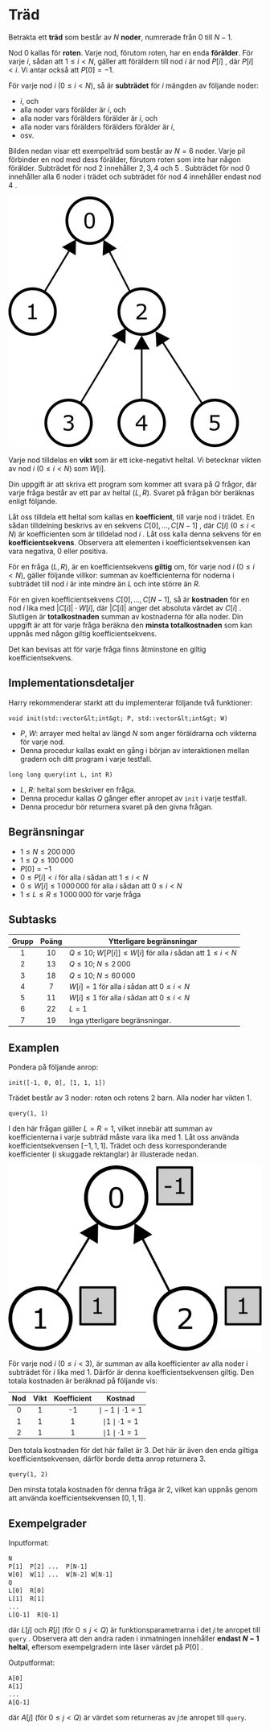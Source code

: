 # Träd
Betrakta ett **träd** som består av $N$ **noder**,
 numrerade från $0$ till $N-1$.
 
Nod $0$ kallas för **roten**.
Varje nod, förutom roten, har en enda **förälder**.
För varje $i$, sådan att $1 \leq i < N$, gäller att föräldern till nod $i$ är nod $P[i]$ , där $P[i] < i$.
Vi antar också att $P[0] = -1$.

För varje nod $i$ ($0 \leq i < N$),
 så är **subträdet** för $i$ mängden av följande noder:
 * $i$, och
 * alla noder vars förälder är $i$, och
 * alla noder vars förälders förälder är $i$, och
 * alla noder vars förälders förälders förälder är $i$, 
 * osv.

Bilden nedan visar ett exempelträd som består av $N = 6$ noder.
Varje pil förbinder en nod med dess förälder, förutom roten som inte har någon förälder.
Subträdet för nod $2$ innehåller  $2, 3, 4$ och $5$ .
Subträdet för nod $0$ innehåller alla $6$ noder i trädet
 och subträdet för nod $4$ innehåller endast nod $4$ .
 
![](subtrees.png "150")

Varje nod tilldelas en **vikt** som är ett icke-negativt heltal.
Vi betecknar vikten av nod $i$ ($0 \leq i < N$) som $W[i]$.

Din uppgift är att skriva ett program som kommer att svara på $Q$ frågor, där varje fråga består av ett par av heltal $(L, R)$.
Svaret på frågan bör beräknas enligt följande.

Låt oss tilldela ett heltal som kallas en **koefficient**, till varje nod i trädet.
En sådan tilldelning beskrivs av en sekvens $C[0], \ldots, C[N-1]$ ,
 där $C[i]$ ($0 \leq i < N$) är koefficienten som är tilldelad nod $i$ .
Låt oss kalla denna sekvens för en **koefficientsekvens**.
Observera att elementen i koefficientsekvensen kan vara negativa, $0$ eller positiva.

För en fråga $(L, R)$, är
 en koefficientsekvens **giltig** om, för varje nod $i$ ($0 \leq i < N$), gäller följande villkor:
 summan av koefficienterna för noderna i subträdet till nod $i$
 är inte mindre än $L$ och inte större än $R$.


För en given koefficientsekvens $C[0], \ldots, C[N-1]$,
 så är **kostnaden** för en nod $i$ lika med $|C[i]| \cdot W[i]$,
 där $|C[i]|$ anger det absoluta värdet av $C[i]$ .
Slutligen är **totalkostnaden** summan av kostnaderna för alla noder.
Din uppgift är att för varje fråga beräkna den **minsta totalkostnaden** som kan uppnås med någon giltig koefficientsekvens.

Det kan bevisas att för varje fråga finns åtminstone en giltig koefficientsekvens.

## Implementationsdetaljer

Harry rekommenderar starkt att du implementerar följande två funktioner:

```
void init(std::vector&lt;int&gt; P, std::vector&lt;int&gt; W)
```

* $P$, $W$: arrayer med heltal av längd $N$ som anger föräldrarna och vikterna för varje nod.
* Denna procedur kallas exakt en gång
   i början av interaktionen mellan gradern och ditt program i varje testfall.

```
long long query(int L, int R)
```
* $L$, $R$: heltal som beskriver en fråga.
* Denna procedur kallas $Q$ gånger efter anropet av `init` i varje testfall.
* Denna procedur bör returnera svaret på den givna frågan.


## Begränsningar

* $1 \leq N \leq 200\,000$
* $1 \leq Q \leq 100\,000$
* $P[0] = -1$
* $0 \leq P[i] < i$ för alla $i$ sådan att $1 \leq i < N$
* $0 \leq W[i] \leq 1\,000\,000$ för alla $i$ sådan att  $0 \leq i < N$
* $1 \leq L \leq R \leq 1\,000\,000$ för varje fråga

## Subtasks

| Grupp | Poäng  | Ytterligare begränsningar |
| :-----: | :----: | ---------------------- |
|   1     |  $10$  | $Q \leq 10$; $W[P[i]] \leq W[i]$ för alla $i$ sådan att  $1 \leq i < N$
|   2     |  $13$  | $Q \leq 10$; $N \leq 2\,000$
|   3     |  $18$  | $Q \leq 10$; $N \leq 60\,000$
|   4     |  $7$   | $W[i] = 1$ för alla $i$ sådan att  $0 \leq i < N$
|   5     |  $11$  | $W[i] \leq 1$ för alla $i$ sådan att  $0 \leq i < N$
|   6     |  $22$  | $L = 1$
|   7     |  $19$  | Inga ytterligare begränsningar.



## Examplen

Pondera på följande anrop:

```
init([-1, 0, 0], [1, 1, 1])
```
Trädet består av $3$ noder: roten och rotens $2$ barn.
Alla noder har vikten $1$.

```
query(1, 1)
```

I den här frågan gäller $L = R = 1$, vilket innebär att summan av koefficienterna i varje subträd måste vara lika med $1$.
Låt oss använda koefficientsekvensen $[-1, 1, 1]$.
Trädet och dess korresponderande koefficienter (i skuggade rektanglar) är illusterade nedan.

![](ex1.png "150")

För varje nod $i$ ($0 \leq i < 3$), är summan av alla koefficienter av alla noder i subträdet för $i$ lika med $1$. 
Därför är denna koefficientsekvensen giltig.
Den totala kostnaden är beräknad på följande vis:


| Nod | Vikt | Koefficient | Kostnad                     |
| :----: | :----: | :---------: | :-----------------------: |
|   0    |   1    |     -1      | $\mid -1 \mid \cdot 1 = 1$
|   1    |   1    |      1      | $\mid 1 \mid \cdot 1 = 1$
|   2    |   1    |      1      | $\mid 1 \mid \cdot 1 = 1$

Den totala kostnaden för det här fallet är $3$.
Det här är även den enda giltiga koefficientsekvensen, därför borde detta anrop returnera $3$.

```
query(1, 2)
```
Den minsta totala kostnaden för denna fråga är $2$, vilket kan uppnås genom att använda koefficientsekvensen $[0, 1, 1]$.

## Exempelgrader

Inputformat:

```
N
P[1]  P[2] ...  P[N-1]
W[0]  W[1] ...  W[N-2] W[N-1]
Q
L[0]  R[0]
L[1]  R[1]
...
L[Q-1]  R[Q-1]
```

där $L[j]$ och $R[j]$
 (för $0 \leq j < Q$)
 är funktionsparametrarna i det $j$:te anropet till `query` .
Observera att den andra raden i inmatningen innehåller **endast $N-1$ heltal**,
 eftersom exempelgradern inte läser värdet på $P[0]$ .
 
Outputformat:
```
A[0]
A[1]
...
A[Q-1]
```

där $A[j]$
 (för $0 \leq j < Q$)
 är värdet som returneras av $j$:te anropet till `query`.

